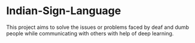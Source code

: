 # Indian-Sign-Language

This project aims to solve the issues or problems faced by deaf and dumb people while communicating with others with help of deep learning.

